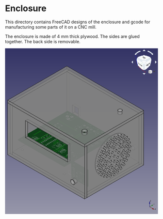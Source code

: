 # Enclosure
This directory contains FreeCAD designs of the enclosure and gcode for
manufacturing some parts of it on a CNC mill.

The enclosure is made of 4 mm thick plywood. The sides are glued together.
The back side is removable.

![3D view of the enclosure](preview.png)
